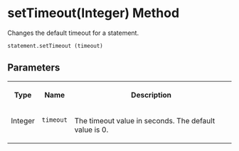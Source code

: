 <!-- loio472c2408a9f646eb9050f79e30be0ed1 -->

# setTimeout\(Integer\) Method

Changes the default timeout for a statement.



```
statement.setTimeout (timeout)
```



## Parameters


<table>
<tr>
<th valign="top">

Type



</th>
<th valign="top">

Name



</th>
<th valign="top">

Description



</th>
</tr>
<tr>
<td valign="top">

Integer



</td>
<td valign="top">

`timeout`



</td>
<td valign="top">

The timeout value in seconds. The default value is 0.



</td>
</tr>
</table>

